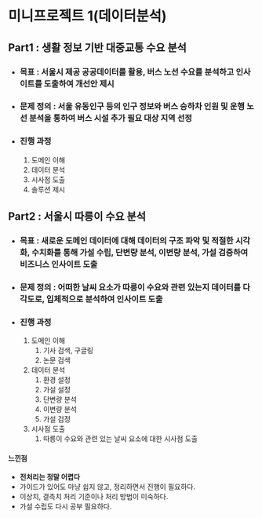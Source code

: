 # 미니프로젝트 1(데이터분석)

## Part1 : 생활 정보 기반 대중교통 수요 분석

+ ### 목표 : 서울시 제공 공공데이터를 활용, 버스 노선 수요를 분석하고 인사이트를 도출하여 개선안 제시
+ ### 문제 정의 : 서울 유동인구 등의 인구 정보와 버스 승하차 인원 및 운행 노선 분석을 통하여 버스 시설 추가 필요 대상 지역 선정
+ ### 진행 과정
    1. 도메인 이해
    2. 데이터 분석
    3. 시사점 도출
    4. 솔루션 제시
## Part2 : 서울시 따릉이 수요 분석

+ ### 목표 : 새로운 도메인 데이터에 대해 데이터의 구조 파악 및 적절한 시각화, 수치화를 통해 가설 수립, 단변량 분석, 이변량 분석, 가설 검증하여 비즈니스 인사이트 도출
+ ### 문제 정의 : 어떠한 날씨 요소가 따릉이 수요와 관련 있는지 데이터를 다각도로, 입체적으로 분석하여 인사이트 도출
+ ### 진행 과정
    1. 도메인 이해
        1. 기사 검색, 구글링
        2. 논문 검색
    2. 데이터 분석
        1. 환경 설정
        2. 가설 설정
        3. 단변량 분석
        4. 이변량 분석
        5. 가설 검정
    3. 시사점 도출
        1. 따릉이 수요와 관련 있는 날씨 요소에 대한 시사점 도출
        
#### 느낀점
- <b>전처리는 정말 어렵다</b>
- 가이드가 있어도 마냥 쉽지 않고, 정리하면서 진행이 필요하다.
- 이상치, 결측치 처리 기준이나 처리 방법이 미숙하다.
- 가설 수립도 다시 공부 필요하다.
